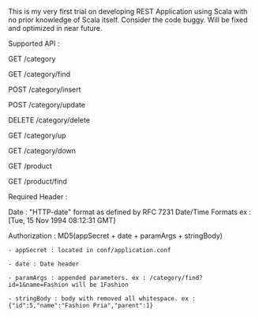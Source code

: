 This is my very first trial on developing REST Application using Scala with no prior knowledge of Scala itself. 
Consider the code buggy. Will be fixed and optimized in near future.

Supported API :

GET		/category

GET		/category/find

POST	/category/insert

POST	/category/update

DELETE	/category/delete

GET		/category/up     

GET		/category/down

GET		/product	  

GET		/product/find

Required Header :

Date : "HTTP-date" format as defined by RFC 7231 Date/Time Formats ex : [Tue, 15 Nov 1994 08:12:31 GMT]

Authorization : MD5(appSecret + date + paramArgs + stringBody)

	- appSecret : located in conf/application.conf

	- date : Date header

	- paramArgs : appended parameters. ex : /category/find?id=1&name=Fashion will be 1Fashion

	- stringBody : body with removed all whitespace. ex : {"id":5,"name":"Fashion Pria","parent":1}